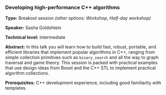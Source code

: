### Developing high-performance C++ algorithms

**Type:** Breakout session *(other options: Workshop, Half-day workshop)*

**Speaker:** Sasha Goldshtein

**Technical level:** Intermediate

**Abstract:** In this talk you will learn how to build fast, robust, portable, and efficient libraries that implement popular algorithms in C++, ranging from simple collection primitives such as `binary_search` and all the way to graph traversal and game theory. This session is packed with practical examples that use design ideas from Boost and the C++ STL to implement practical algorithm collections.

**Prerequisites:** C++ development experience, including good familiarity with templates.
